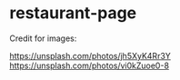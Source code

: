 # restaurant-page

Credit for images:

https://unsplash.com/photos/jh5XyK4Rr3Y
https://unsplash.com/photos/vi0kZuoe0-8